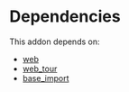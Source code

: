 # Dependencies

This addon depends on:

- [web](https://github.com/bringout/oca-ocb-core)
- [web_tour](https://github.com/bringout/oca-ocb-web)
- [base_import](https://github.com/bringout/oca-ocb-core)

